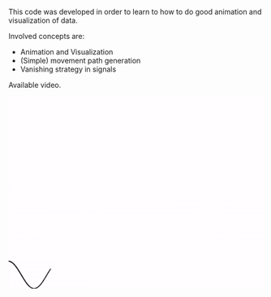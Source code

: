 This code was developed in order to learn to how to do good animation and visualization of data.

Involved concepts are:
- Animation and Visualization
- (Simple) movement path generation
- Vanishing strategy in signals

Available video.

![Alt Text](https://github.com/emedinac/LearningAnimations/blob/master/animation.gif)

